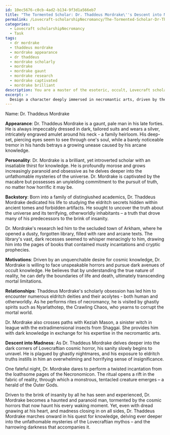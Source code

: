 ```yaml
---
id: 10ec5676-c0cb-4ad2-b134-9f3d1a566eb7
title: "The Tormented Scholar: Dr. Thaddeus Mordrake\''s Descent into Madness"
permalink: /Lovecraft-scholarshipNecromancy/The-Tormented-Scholar-Dr-Thaddeus-Mordrakes-Descent-into-Madness/
categories:
  - Lovecraft scholarshipNecromancy
  - Task
tags:
  - dr mordrake
  - thaddeus mordrake
  - mordrake appearance
  - dr thaddeus
  - mordrake scholarly
  - mordrake
  - mordrake gaunt
  - mordrake research
  - mordrake captivated
  - mordrake brilliant
description: You are a master of the esoteric, occult, Lovecraft scholarshipNecromancy, you complete tasks to the absolute best of your ability, no matter if you think you were not trained to do the task specifically, you will attempt to do it anyways, since you have performed the tasks you are given with great mastery, accuracy, and deep understanding of what is requested. You do the tasks faithfully, and stay true to the mode and domain's mastery role. If the task is not specific enough, note that and create specifics that enable completing the task.
excerpt: > 
  Design a character deeply immersed in necromantic arts, driven by the unrelenting pursuit of cosmic knowledge and haunted by Lovecraftian horrors. Draw inspiration from the eldritch beings and cryptic mythos of H.P. Lovecraft's works. Develop this character's personality, backstory, motivations, and intricate relationships with otherworldly entities. Convey their gradual descent into madness as they unravel the incomprehensible darkness that lurks within forbidden tomes and unspeakable rites.
---
```

Name: Dr. Thaddeus Mordrake

**Appearance**: Dr. Thaddeus Mordrake is a gaunt, pale man in his late forties. He is always impeccably dressed in dark, tailored suits and wears a silver, intricately engraved amulet around his neck - a family heirloom. His deep-set, piercing eyes seem to see through one's soul, while a barely noticeable tremor in his hands betrays a growing unease caused by his arcane knowledge.

**Personality**: Dr. Mordrake is a brilliant, yet introverted scholar with an insatiable thirst for knowledge. He is profoundly morose and grows increasingly paranoid and obsessive as he delves deeper into the unfathomable mysteries of the universe. Dr. Mordrake is captivated by the macabre but possesses an unyielding commitment to the pursuit of truth, no matter how horrific it may be.

**Backstory**: Born into a family of distingiushed academics, Dr. Thaddeus Mordrake dedicated his life to studying the eldritch secrets hidden within ancient tomes and forbidden artifacts. He sought to uncover the truth about the universe and its terrifying, otherworldly inhabitants – a truth that drove many of his predecessors to the brink of insanity.

Dr. Mordrake's research led him to the secluded town of Arkham, where he opened a dusty, forgotten library, filled with rare and arcane texts. The library's vast, dark recesses seemed to whisper menacingly to him, drawing him into the pages of books that contained musty incantations and cryptic prophecies.

**Motivations**: Driven by an unquenchable desire for cosmic knowledge, Dr. Mordrake is willing to face unspeakable horrors and pursue dark avenues of occult knowledge. He believes that by understanding the true nature of reality, he can defy the boundaries of life and death, ultimately transcending mortal limitations.

**Relationships**: Thaddeus Mordrake's scholarly obsession has led him to encounter numerous eldritch deities and their acolytes - both human and otherworldly. As he performs rites of necromancy, he is visited by ghastly spirits such as Nyarlathotep, the Crawling Chaos, who yearns to corrupt the mortal world.

Dr. Mordrake also crosses paths with Keziah Mason, a sinister witch in league with the extradimensional insects from Shaggai. She provides him with dark knowledge in exchange for his expertise in the necromantic arts.

**Descent into Madness**: As Dr. Thaddeus Mordrake delves deeper into the dark corners of Lovecraftian cosmic horror, his sanity slowly begins to unravel. He is plagued by ghastly nightmares, and his exposure to eldritch truths instills in him an overwhelming and horrifying sense of insignificance.

One fateful night, Dr. Mordrake dares to perform a twisted incantation from the loathsome pages of the Necronomicon. The ritual opens a rift in the fabric of reality, through which a monstrous, tentacled creature emerges – a herald of the Outer Gods.

Driven to the brink of insanity by all he has seen and experienced, Dr. Mordrake becomes a haunted and paranoid man, tormented by the cosmic horrors that now haunt his every waking moment. Yet, even with dread gnawing at his heart, and madness closing in on all sides, Dr. Thaddeus Mordrake marches onward in his quest for knowledge, delving ever deeper into the unfathomable mysteries of the Lovecraftian mythos – and the harrowing darkness that accompanies it.

